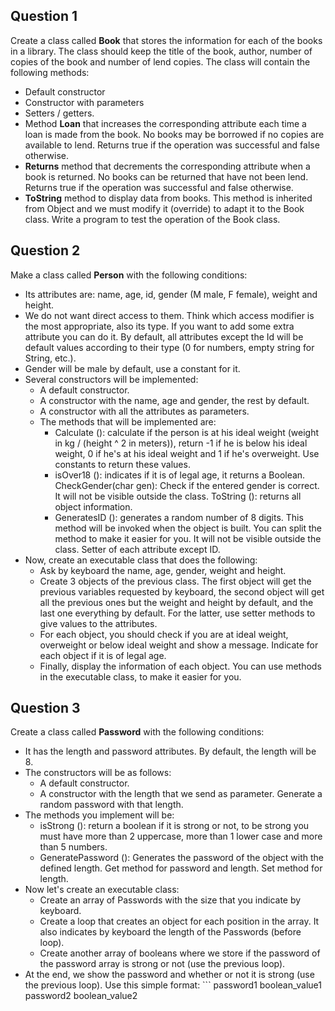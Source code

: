 ## Question 1
Create a class called **Book** that stores the information for each of the books in a library. 
The class should keep the title of the book, author, number of copies of the book and number of lend copies. The class will contain the following methods: 
* Default constructor
* Constructor with parameters
* Setters / getters. 
* Method **Loan** that increases the corresponding attribute each time a loan is made from the book. No books may be borrowed if no copies are available to lend. Returns true if the operation was successful and false otherwise.
* **Returns** method that decrements the corresponding attribute when a book is returned. No books can be returned that have not been lend. Returns true if the operation was successful and false otherwise. 
* **ToString** method to display data from books. This method is inherited from Object and we must modify it (override) to adapt it to the Book class. 
Write a program to test the operation of the Book class.

## Question 2
Make a class called **Person** with the following conditions:
* Its attributes are: name, age, id, gender (M male, F female), weight and height. 
* We do not want direct access to them. Think which access modifier is the most appropriate, also its type. If you want to add some extra attribute you can do it. By default, all attributes except the Id will be default values ​​according to their type (0 for numbers, empty string for String, etc.). 
* Gender will be male by default, use a constant for it. 
* Several constructors will be implemented: 
  - A default constructor. 
  - A constructor with the name, age and gender, the rest by default. 
  - A constructor with all the attributes as parameters. 
  - The methods that will be implemented are: 
      - Calculate (): calculate if the person is at his ideal weight (weight in kg / (height ^ 2 in meters)), return -1 if he is below his ideal weight, 0 if he's at his ideal weight and 1 if he's overweight. Use constants to return these values. 
      - isOver18 (): indicates if it is of legal age, it returns a Boolean. CheckGender(char gen): Check if the entered gender is correct. It will not be visible outside the class. ToString (): returns all object information. 
      - GeneratesID (): generates a random number of 8 digits. This method will be invoked when the object is built. You can split the method to make it easier for you. It will not be visible outside the class. Setter of each attribute except ID. 
* Now, create an executable class that does the following:
  - Ask by keyboard the name, age, gender, weight and height. 
  - Create 3 objects of the previous class. The first object will get the previous variables requested by keyboard, the second object will get all the previous ones but the weight and height by default, and the last one everything by default. For the latter, use setter methods to give values to the attributes. 
  - For each object, you should check if you are at ideal weight, overweight or below ideal weight and show a message. Indicate for each object if it is of legal age. 
  - Finally, display the information of each object. You can use methods in the executable class, to make it easier for you.


## Question 3
Create a class called **Password** with the following conditions:
* It has the length and password attributes. By default, the length will be 8. 
* The constructors will be as follows: 
  - A default constructor. 
  - A constructor with the length that we send as parameter. Generate a random password with that length. 
* The methods you implement will be: 
  - isStrong (): return a boolean if it is strong or not, to be strong you must have more than 2 uppercase, more than 1 lower case and more than 5 numbers. 
  - GeneratePassword (): Generates the password of the object with the defined length. Get method for password and length. Set method for length. 
* Now let's create an executable class:
  - Create an array of Passwords with the size that you indicate by keyboard. 
  - Create a loop that creates an object for each position in the array. It also indicates by keyboard the length of the Passwords (before loop). 
  - Create another array of booleans where we store if the password of the password array is strong or not (use the previous loop). 
* At the end, we show the password and whether or not it is strong (use the previous loop). Use this simple format: ```
password1 boolean_value1
password2 boolean_value2